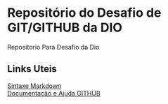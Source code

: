 # Repositório do Desafio de GIT/GITHUB da DIO
Repositorio Para Desafio da Dio

## Links Uteis
[Sintaxe Markdown](https://www.markdownguide.org/basic-syntax/) <br>
[Documentação e Ajuda GITHUB](https://docs.github.com/pt)
